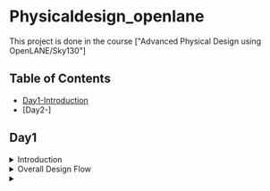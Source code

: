 # Physicaldesign_openlane

This project is done in the course ["Advanced Physical Design using OpenLANE/Sky130"]

## Table of Contents

- [Day1-Introduction](#Day1-introduction)
- [Day2-]


## Day1

<details>
  <summary>Introduction</summary>
With the introduction of open-source technology for chip creation, many RTL designs and EDA Tools were made available for free. The [SKY130 PDK] fills the gap in a whole Open source chip development.(https://skywater-pdk.readthedocs.io/en/latest/rules.html) from Skywater Technologies and Google. There were a number of EDA Tools with distinct functions throughout the design cycle. The design flow was not clear, and the Skywater pdk was only compatible with industrial equipment.  These problems were addressed by [OpenLane](https://github.com/The-OpenROAD-Project/OpenLane), which offered a fully automated and tidy RTL to GDSII flow. OpenLane is not a product; rather, it is a flow made up of a number of EDA tools, automation scripts, and Skywater-pdks that have been optimized for use with open-source EDA tools.    
</details>

<details>
 <summary> Overall Design Flow</summary>
An RTL design is created for a design specification using HDLs like Verilog or VHDL, or it can be created using high-level synthesis tools like SystemC, MATLAB HDL Coder, Bluespec, etc. 
The process of converting the RTL Netlist into a manufactured IC then starts, and is known as the Physical Design Flow.
Floor planning, which entails placing preplaced cells, power planning, etc., comes first in the physical design process. The placement of logical synthesis comes next. So that the clock's skew is at a minimal or under the necessary threshold, we now perform CTS (Clock Tree Synthesis). Following CTS, all of the assembled components are routed. A process known as "Static Timing Analysis" is used between each and every step in the physical design flow, from logic synthesis through routing, to analyze the design at each stage and confirm that it is actually right.  Magic is an open source application to view the layouts for every stage. You can extract a tiny netlist, run a SPICE simulation, and compare the results with the post-layout Simulation using ngspice.
  
</details>
<details>
  <summary></summary>
</details>

